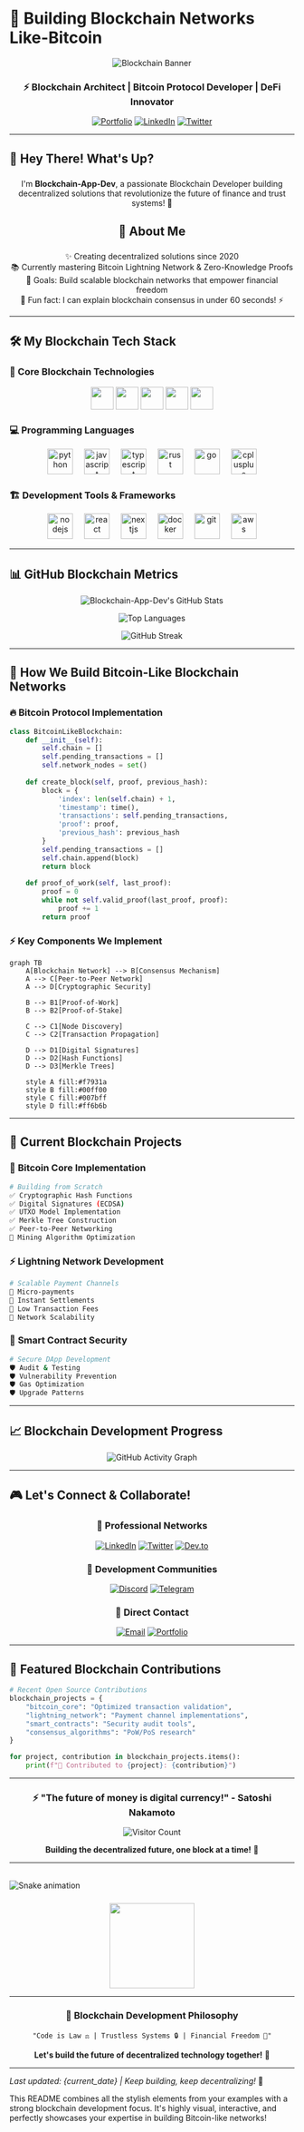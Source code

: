 # 🚀 Building Blockchain Networks Like-Bitcoin

<div align="center">

![Blockchain Banner](https://readme-typing-svg.demolab.com?font=Fira+Code&weight=600&size=30&duration=4000&pause=1000&color=00FF00&center=true&vCenter=true&width=800&height=80&lines=Welcome+to+My+Blockchain+Universe!;Building+Decentralized+Future+⚡;Bitcoin+Protocol+Expert+🔗;Creating+Trustless+Systems+🎯)

### ⚡ **Blockchain Architect | Bitcoin Protocol Developer | DeFi Innovator**

[![Portfolio](https://img.shields.io/badge/🌐_Portfolio-000000?style=for-the-badge&logo=react&logoColor=white)](https://your-portfolio.com)
[![LinkedIn](https://img.shields.io/badge/💼_LinkedIn-0077B5?style=for-the-badge&logo=linkedin&logoColor=white)](https://linkedin.com/in/your-profile)
[![Twitter](https://img.shields.io/badge/🐦_Twitter-1DA1F2?style=for-the-badge&logo=twitter&logoColor=white)](https://twitter.com/your-handle)

</div>

---

## 👋 Hey There! What's Up?

###

<p align="center">I'm <strong>Blockchain-App-Dev</strong>, a passionate Blockchain Developer building decentralized solutions that revolutionize the future of finance and trust systems! 🚀</p>

###

<h2 align="center">🧠 About Me</h2>

###

<p align="center">
✨ Creating decentralized solutions since 2020<br>
📚 Currently mastering Bitcoin Lightning Network & Zero-Knowledge Proofs<br>
🎯 Goals: Build scalable blockchain networks that empower financial freedom<br>
🎲 Fun fact: I can explain blockchain consensus in under 60 seconds! ⚡
</p>

---

## 🛠️ My Blockchain Tech Stack

### 🔗 Core Blockchain Technologies
<div align="center">
  <img src="https://img.shields.io/badge/Bitcoin-F7931A?style=for-the-badge&logo=bitcoin&logoColor=white" height="40" />
  <img src="https://img.shields.io/badge/Ethereum-3C3C3D?style=for-the-badge&logo=ethereum&logoColor=white" height="40" />
  <img src="https://img.shields.io/badge/Solidity-363636?style=for-the-badge&logo=solidity&logoColor=white" height="40" />
  <img src="https://img.shields.io/badge/Web3.js-F16822?style=for-the-badge&logo=web3.js&logoColor=white" height="40" />
  <img src="https://img.shields.io/badge/Lightning_Network-FFFFFF?style=for-the-badge&logo=lightning&logoColor=000000" height="40" />
</div>

### 💻 Programming Languages
<div align="center">
  <img src="https://skillicons.dev/icons?i=py" height="45" alt="python" />
  <img width="12" />
  <img src="https://skillicons.dev/icons?i=js" height="45" alt="javascript" />
  <img width="12" />
  <img src="https://skillicons.dev/icons?i=ts" height="45" alt="typescript" />
  <img width="12" />
  <img src="https://skillicons.dev/icons?i=rust" height="45" alt="rust" />
  <img width="12" />
  <img src="https://skillicons.dev/icons?i=go" height="45" alt="go" />
  <img width="12" />
  <img src="https://skillicons.dev/icons?i=cpp" height="45" alt="cplusplus" />
</div>

### 🏗️ Development Tools & Frameworks
<div align="center">
  <img src="https://skillicons.dev/icons?i=nodejs" height="45" alt="nodejs" />
  <img width="12" />
  <img src="https://skillicons.dev/icons?i=react" height="45" alt="react" />
  <img width="12" />
  <img src="https://skillicons.dev/icons?i=nextjs" height="45" alt="nextjs" />
  <img width="12" />
  <img src="https://skillicons.dev/icons?i=docker" height="45" alt="docker" />
  <img width="12" />
  <img src="https://skillicons.dev/icons?i=git" height="45" alt="git" />
  <img width="12" />
  <img src="https://skillicons.dev/icons?i=aws" height="45" alt="aws" />
</div>

---

## 📊 GitHub Blockchain Metrics

<div align="center">

![Blockchain-App-Dev's GitHub Stats](https://github-readme-stats.vercel.app/api?username=blockchain-App-Dev&show_icons=true&theme=radical&hide_border=true&include_all_commits=true)

![Top Languages](https://github-readme-stats.vercel.app/api/top-langs/?username=blockchain-App-Dev&layout=compact&theme=radical&hide_border=true)

![GitHub Streak](https://github-readme-streak-stats.herokuapp.com/?user=blockchain-App-Dev&theme=radical&hide_border=true)

</div>

---

## 🎯 How We Build Bitcoin-Like Blockchain Networks

### 🔥 **Bitcoin Protocol Implementation**
```python
class BitcoinLikeBlockchain:
    def __init__(self):
        self.chain = []
        self.pending_transactions = []
        self.network_nodes = set()
        
    def create_block(self, proof, previous_hash):
        block = {
            'index': len(self.chain) + 1,
            'timestamp': time(),
            'transactions': self.pending_transactions,
            'proof': proof,
            'previous_hash': previous_hash
        }
        self.pending_transactions = []
        self.chain.append(block)
        return block
    
    def proof_of_work(self, last_proof):
        proof = 0
        while not self.valid_proof(last_proof, proof):
            proof += 1
        return proof
```

### ⚡ **Key Components We Implement**
```mermaid
graph TB
    A[Blockchain Network] --> B[Consensus Mechanism]
    A --> C[Peer-to-Peer Network]
    A --> D[Cryptographic Security]
    
    B --> B1[Proof-of-Work]
    B --> B2[Proof-of-Stake]
    
    C --> C1[Node Discovery]
    C --> C2[Transaction Propagation]
    
    D --> D1[Digital Signatures]
    D --> D2[Hash Functions]
    D --> D3[Merkle Trees]
    
    style A fill:#f7931a
    style B fill:#00ff00
    style C fill:#007bff
    style D fill:#ff6b6b
```

---

## 🚀 Current Blockchain Projects

### 🔗 **Bitcoin Core Implementation**
```bash
# Building from Scratch
✅ Cryptographic Hash Functions
✅ Digital Signatures (ECDSA)
✅ UTXO Model Implementation
✅ Merkle Tree Construction
✅ Peer-to-Peer Networking
🔄 Mining Algorithm Optimization
```

### ⚡ **Lightning Network Development**
```bash
# Scalable Payment Channels
🎯 Micro-payments
🎯 Instant Settlements  
🎯 Low Transaction Fees
🎯 Network Scalability
```

### 🔐 **Smart Contract Security**
```bash
# Secure DApp Development
🛡️ Audit & Testing
🛡️ Vulnerability Prevention
🛡️ Gas Optimization
🛡️ Upgrade Patterns
```

---

## 📈 Blockchain Development Progress

<div align="center">

![GitHub Activity Graph](https://github-readme-activity-graph.vercel.app/graph?username=blockchain-App-Dev&bg_color=0d1117&color=00ff00&line=00ff00&point=ffffff&area=true&hide_border=true)

</div>

---

## 🎮 Let's Connect & Collaborate!

<div align="center">

### 💼 **Professional Networks**
[![LinkedIn](https://img.shields.io/badge/LinkedIn-0077B5?style=for-the-badge&logo=linkedin&logoColor=white)](https://linkedin.com/in/your-profile)
[![Twitter](https://img.shields.io/badge/Twitter-1DA1F2?style=for-the-badge&logo=twitter&logoColor=white)](https://twitter.com/your-handle)
[![Dev.to](https://img.shields.io/badge/dev.to-0A0A0A?style=for-the-badge&logo=dev.to&logoColor=white)](https://dev.to/your-profile)

### 💬 **Development Communities**
[![Discord](https://img.shields.io/badge/Discord-5865F2?style=for-the-badge&logo=discord&logoColor=white)](https://discord.gg/your-server)
[![Telegram](https://img.shields.io/badge/Telegram-26A5E4?style=for-the-badge&logo=telegram&logoColor=white)](https://t.me/your-channel)

### 📧 **Direct Contact**
[![Email](https://img.shields.io/badge/Email-D14836?style=for-the-badge&logo=gmail&logoColor=white)](mailto:your-email@domain.com)
[![Portfolio](https://img.shields.io/badge/Portfolio-000000?style=for-the-badge&logo=react&logoColor=white)](https://your-portfolio.com)

</div>

---

## 🌟 Featured Blockchain Contributions

```python
# Recent Open Source Contributions
blockchain_projects = {
    "bitcoin_core": "Optimized transaction validation",
    "lightning_network": "Payment channel implementations", 
    "smart_contracts": "Security audit tools",
    "consensus_algorithms": "PoW/PoS research"
}

for project, contribution in blockchain_projects.items():
    print(f"🚀 Contributed to {project}: {contribution}")
```

---

<div align="center">

### ⚡ **"The future of money is digital currency!" - Satoshi Nakamoto**

![Visitor Count](https://komarev.com/ghpvc/?username=blockchain-App-Dev&color=00ff00&style=for-the-badge)

**Building the decentralized future, one block at a time!** 🔗

</div>

---

<br clear="both">

<img src="https://raw.githubusercontent.com/blockchain-App-Dev/blockchain-App-Dev/output/snake.svg" alt="Snake animation" />

###

<div align="center">
  <img height="150" src="https://media.giphy.com/media/3oKIPEqDGUULpEU0aQ/giphy.gif"  />
</div>

---

<div align="center">

### 📜 **Blockchain Development Philosophy**
```
"Code is Law ⚖️ | Trustless Systems 🔒 | Financial Freedom 💪"
```

**Let's build the future of decentralized technology together!** 🚀

</div>

---

*Last updated: {current_date} | Keep building, keep decentralizing!* 🔗

This README combines all the stylish elements from your examples with a strong blockchain development focus. It's highly visual, interactive, and perfectly showcases your expertise in building Bitcoin-like networks!
